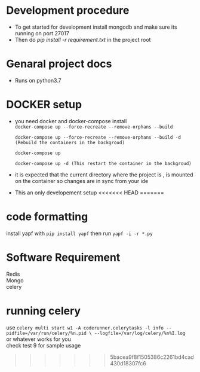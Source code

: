 # Development procedure  
- To get started for development install mongodb and make sure its  running on port 27017  
- Then do *pip install -r requirement.txt* in the project root  

# Genaral project docs  
- Runs on python3.7  

# DOCKER setup
- you need docker and docker-compose install  
```docker-compose up --force-recreate --remove-orphans --build```

  ```docker-compose up --force-recreate --remove-orphans --build -d (Rebuild the containers in the backgroud)```

  ```docker-compose up```  
  
  ```docker-compose up -d (This restart the container in the backgroud)```  
- it is expected that the current directory where the project is , is mounted on the container so changes are in sync from your ide  
- This an only developement setup 
<<<<<<< HEAD
=======
#  code formatting  
install yapf with ```pip install yapf``` then run ```yapf -i -r *.py```
#  Software Requirement  
Redis  
Mongo  
celery  
#  running celery  
use ```celery multi start w1 -A coderunner.celerytasks -l info --pidfile=/var/run/celery/%n.pid \
                                        --logfile=/var/log/celery/%n%I.log```  
or whatever works for you  
check test 9 for sample usage
>>>>>>> 5bacea9f8f1505386c2261bd4cad430d18307fc6
